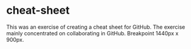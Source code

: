 # cheat-sheet

This was an exercise of creating a cheat sheet for GitHub. The exercise mainly concentrated on collaborating in GitHub. Breakpoint 1440px x 900px.
